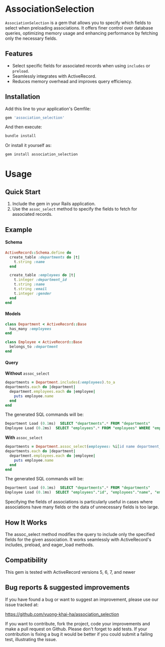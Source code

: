 # AssociationSelection

`AssociationSelection` is a gem that allows you to specify which fields to select when preloading associations. It offers finer control over database queries, optimizing memory usage and enhancing performance by fetching only the necessary fields.

Features
---

- Select specific fields for associated records when using `includes` or `preload`.
- Seamlessly integrates with ActiveRecord.
- Reduces memory overhead and improves query efficiency.

Installation
---

Add this line to your application's Gemfile:

```ruby
gem 'association_selection'
```

And then execute:

```ruby
bundle install
```

Or install it yourself as:

```
gem install association_selection
```

Usage
===


Quick Start
---

1. Include the gem in your Rails application.
2. Use the `assoc_select` method to specify the fields to fetch for associated records.

Example
---
#### Schema
```ruby
ActiveRecord::Schema.define do
  create_table :departments do |t|
    t.string :name
  end

  create_table :employees do |t|
    t.integer :department_id
    t.string :name
    t.string :email
    t.integer :gender
  end
end
```

#### Models
```ruby
class Department < ActiveRecord::Base
  has_many :employees
end

class Employee < ActiveRecord::Base
  belongs_to :department
end
```


#### Query
**Without** `assoc_select`
```ruby
departments = Department.includes(:employees).to_a
departments.each do |department|
  department.employees.each do |employee|
    puts employee.name
  end
end
```
The generated SQL commands will be:
```sql
Department Load (0.1ms)  SELECT "departments".* FROM "departments"
Employee Load (0.2ms)  SELECT "employees".* FROM "employees" WHERE "employees"."department_id" IN (1, 2, 3, 4, 5, 6)
```

**With** `assoc_select`
```ruby
departments = Department.assoc_select(employees: %i[id name department_id]).includes(:employees)
departments.each do |department|
  department.employees.each do |employee|
    puts employee.name
  end
end
```

The generated SQL commands will be:
```sql
Department Load (0.1ms)  SELECT "departments".* FROM "departments"
Employee Load (0.1ms)  SELECT "employees"."id", "employees"."name", "employees"."department_id" FROM "employees" WHERE "employees"."department_id" IN (1, 2, 3, 4, 5, 6)
```

Specifying the fields of associations is particularly useful in cases where associations have many fields or the data of unnecessary fields is too large.

How It Works
---
The assoc_select method modifies the query to include only the specified fields for the given association. It works seamlessly with ActiveRecord's includes, preload, and eager_load methods.

Compatibility
---
This gem is tested with ActiveRecord versions 5, 6, 7, and newer

Bug reports & suggested improvements
---
If you have found a bug or want to suggest an improvement, please use our issue tracked at:

https://github.com/vuong-khai-ha/association_selection

If you want to contribute, fork the project, code your improvements and make a pull request on Github. Please don't forget to add tests.
If your contribution is fixing a bug it would be better if you could submit a failing test, illustrating the issue.
